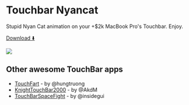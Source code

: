# Touchbar Nyancat
Stupid Nyan Cat animation on your +$2k MacBook Pro's Touchbar. Enjoy.

[Download ⬇️](https://www.dropbox.com/s/3j18z84jctsecjf/touchbar_nyancat.app.zip?dl=0)


![](http://i.imgur.com/mHYg4vE.jpeg)


## Other awesome TouchBar apps

* [TouchFart][touchfart] - by @hungtruong
* [KnightTouchBar2000][KnightTouchBar2000] - by @AkdM
* [TouchBarSpaceFight][TouchBarSpaceFight] - by @insidegui

[touchfart]: <https://github.com/hungtruong/TouchFart>
[KnightTouchBar2000]: <https://github.com/AkdM/KnightTouchBar2000>
[TouchBarSpaceFight]: <https://github.com/insidegui/TouchBarSpaceFight>


